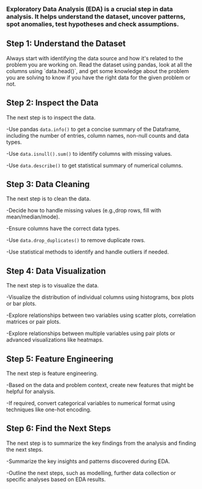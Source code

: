 <h3 align = "left">Exploratory Data Analysis (EDA) is a crucial step in data analysis. It helps understand the dataset, uncover patterns, spot anomalies, test hypotheses and check assumptions.</h3>
<h2 align = "left">Step 1: Understand the Dataset</h2>
Always start with identifying the data source and how it's related to the problem you are working on.
Read the dataset using pandas, look at all the columns using `data.head()`, and get some knowledge about the problem you are solving to know if you have the right data for the given problem or not.
<h2 align = "left">Step 2: Inspect the Data</h2>
The next step is to inspect the data. 

-Use pandas `data.info()` to get a concise summary of the Dataframe, including the number of entries, column names, non-null counts and data types.

-Use `data.isnull().sum()` to identify columns with missing values.

-Use `data.describe()` to get statistical summary of numerical columns.

<h2 align = "left">Step 3: Data Cleaning</h2>
The next step is to clean the data.

-Decide how to handle missing values (e.g.,drop rows, fill with mean/median/mode).

-Ensure columns have the correct data types.

-Use `data.drop_duplicates()` to remove duplicate rows.

-Use statistical methods to identify and handle outliers if needed.

<h2 align = "left">Step 4: Data Visualization</h2>
The next step is to visualize the data.


-Visualize the distribution of individual columns using histograms, box plots or bar plots.

-Explore relationships between two variables using scatter plots, correlation matrices or pair plots.

-Explore relationships between multiple variables using pair plots or advanced visualizations like heatmaps.

<h2 align = "left">Step 5: Feature Engineering</h2>
The next step is feature engineering.

-Based on the data and problem context, create new features that might be helpful for analysis.

-If required, convert categorical variables to numerical format using techniques like one-hot encoding.

<h2 align = "left">Step 6: Find the Next Steps</h2>
The next step is to summarize the key findings from the analysis and finding the next steps.

-Summarize the key insights and patterns discovered during EDA.

-Outline the next steps, such as modelling, further data collection or specific analyses based on EDA results.

